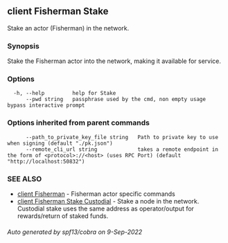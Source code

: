 ## client Fisherman Stake

Stake an actor (Fisherman) in the network.

### Synopsis

Stake the Fisherman actor into the network, making it available for service.

### Options

```
  -h, --help         help for Stake
      --pwd string   passphrase used by the cmd, non empty usage bypass interactive prompt
```

### Options inherited from parent commands

```
      --path_to_private_key_file string   Path to private key to use when signing (default "./pk.json")
      --remote_cli_url string             takes a remote endpoint in the form of <protocol>://<host> (uses RPC Port) (default "http://localhost:50832")
```

### SEE ALSO

* [client Fisherman](client_Fisherman.md)	 - Fisherman actor specific commands
* [client Fisherman Stake Custodial](client_Fisherman_Stake_Custodial.md)	 - Stake a node in the network. Custodial stake uses the same address as operator/output for rewards/return of staked funds.

###### Auto generated by spf13/cobra on 9-Sep-2022
